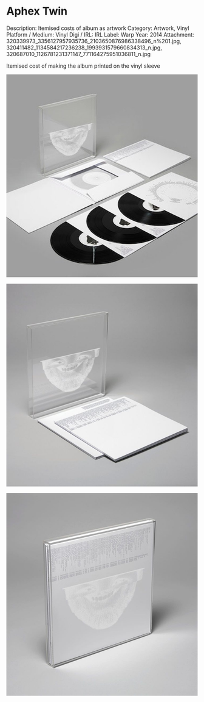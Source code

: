 # Aphex Twin

Description: Itemised costs of album as artwork
Category: Artwork, Vinyl
Platform / Medium: Vinyl
Digi / IRL: IRL
Label: Warp
Year: 2014
Attachment: 320339973_3356127957935736_2103650876986338496_n%201.jpg, 320411482_1134584217236238_1993931579660834313_n.jpg, 320687010_1126781231371147_771164275951036811_n.jpg

Itemised cost of making the album printed on the vinyl sleeve

![320376683_714055893292368_1371338442594882717_n.jpg](Aphex%20Twin%2092f8018bca2e4b169471d87230137cd6/320376683_714055893292368_1371338442594882717_n.jpg)

![320625981_982433486048647_5315374327292718863_n.jpg](Aphex%20Twin%2092f8018bca2e4b169471d87230137cd6/320625981_982433486048647_5315374327292718863_n.jpg)

![320199809_688782346021949_4593003352753686792_n.jpg](Aphex%20Twin%2092f8018bca2e4b169471d87230137cd6/320199809_688782346021949_4593003352753686792_n.jpg)